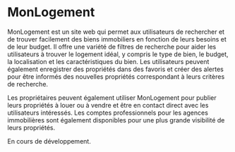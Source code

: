 # MonLogement

MonLogement est un site web qui permet aux utilisateurs de rechercher et de trouver facilement des biens immobiliers en fonction de leurs besoins et de leur budget. Il offre une variété de filtres de recherche pour aider les utilisateurs à trouver le logement idéal, y compris le type de bien, le budget, la localisation et les caractéristiques du bien. Les utilisateurs peuvent également enregistrer des propriétés dans des favoris et créer des alertes pour être informés des nouvelles propriétés correspondant à leurs critères de recherche.

Les propriétaires peuvent également utiliser MonLogement pour publier leurs propriétés à louer ou à vendre et être en contact direct avec les utilisateurs intéressés. Les comptes professionnels pour les agences immobilières sont également disponibles pour une plus grande visibilité de leurs propriétés.

En cours de développement.
